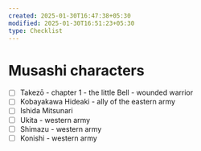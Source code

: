 ```yaml
---
created: 2025-01-30T16:47:38+05:30
modified: 2025-01-30T16:51:23+05:30
type: Checklist
---
```


# Musashi characters

- [ ] Takezō - chapter 1 - the little Bell - wounded warrior 
- [ ] Kobayakawa Hideaki - ally of the eastern army
- [ ] Ishida Mitsunari
- [ ] Ukita - western army
- [ ] Shimazu - western army
- [ ] Konishi - western army
